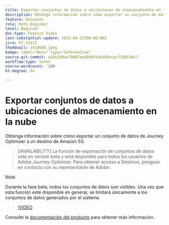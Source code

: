 ```yaml
---
title: Exportar conjuntos de datos a ubicaciones de almacenamiento en la nube (Beta)
description: Obtenga información sobre cómo exportar un conjunto de datos de Journey Optimizer a un destino de Amazon S3.
feature: Datasets
role: Data Engineer
level: Beginner
doc-type: Feature Video
last-substantial-update: 2023-04-21T00:00:00Z
jira: KT-13113
thumbnail: 3418688.jpeg
badge: label="Beta" type="Informative"
source-git-commit: a2bb2d9aa79887aad8b891e6460ecacf1b6536c7
workflow-type: tm+mt
source-wordcount: '109'
ht-degree: 6%

---
```



# Exportar conjuntos de datos a ubicaciones de almacenamiento en la nube

Obtenga información sobre cómo exportar un conjunto de datos de Journey Optimizer a un destino de Amazon S3.

>[!AVAILABILITY]
>La función de exportación de conjuntos de datos está en versión beta y está disponible para todos los usuarios de Adobe Journey Optimizer. Para obtener acceso a Destinos, póngase en contacto con su representante de Adobe.

>[!NOTE]
>Durante la fase beta, todos los conjuntos de datos son visibles. Una vez que esta función esté disponible en general, se limitará únicamente a los conjuntos de datos generados por el sistema.

>[!VIDEO](https://video.tv.adobe.com/v/3418688/?quality=12&learn=on)

Consulte la [documentación del producto](https://experienceleague.adobe.com/docs/journey-optimizer/using/data-management/datasets/export-datasets.html?lang=en) para obtener más información.
